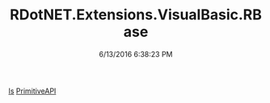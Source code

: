 ﻿---
title: RDotNET.Extensions.VisualBasic.RBase
date: 6/13/2016 6:38:23 PM
---

[Is](T-RDotNET.Extensions.VisualBasic.RBase.Is.html)
[PrimitiveAPI](T-RDotNET.Extensions.VisualBasic.RBase.PrimitiveAPI.html)

